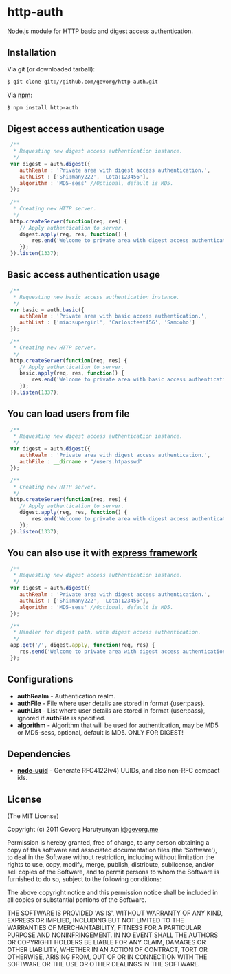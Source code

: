 # http-auth
[Node.js](http://nodejs.org/) module for HTTP basic and digest access authentication.

## Installation

Via git (or downloaded tarball):

```bash
$ git clone git://github.com/gevorg/http-auth.git
```
Via [npm](http://npmjs.org/):

```bash
$ npm install http-auth
```	
## Digest access authentication usage
```javascript
 /**
  * Requesting new digest access authentication instance.
  */
 var digest = auth.digest({
 	authRealm : 'Private area with digest access authentication.',
 	authList : ['Shi:many222', 'Lota:123456'],
 	algorithm : 'MD5-sess' //Optional, default is MD5.
 });
 
 /**
  * Creating new HTTP server.
  */
 http.createServer(function(req, res) {
 	// Apply authentication to server.
 	digest.apply(req, res, function() {
 		res.end('Welcome to private area with digest access authentication!');
 	});
 }).listen(1337);
```
## Basic access authentication usage
```javascript	
 /**
  * Requesting new basic access authentication instance.
  */
 var basic = auth.basic({
 	authRealm : 'Private area with basic access authentication.',
 	authList : ['mia:supergirl', 'Carlos:test456', 'Sam:oho']
 });

 /**
  * Creating new HTTP server.
  */
 http.createServer(function(req, res) {
 	// Apply authentication to server.
 	basic.apply(req, res, function() {
 		res.end('Welcome to private area with basic access authentication!');
 	});
 }).listen(1337);
```
## You can load users from file
```javascript	
 /**
  * Requesting new digest access authentication instance.
  */
 var digest = auth.digest({
 	authRealm : 'Private area with digest access authentication.',
 	authFile : __dirname + "/users.htpasswd"
 });

 /**
  * Creating new HTTP server.
  */
 http.createServer(function(req, res) {
 	// Apply authentication to server.
 	digest.apply(req, res, function() {
 		res.end('Welcome to private area with digest access authentication!');
 	});
 }).listen(1337);
```	
## You can also use it with [express framework](http://expressjs.com/)
```javascript	
 /**
  * Requesting new digest access authentication instance.
  */
 var digest = auth.digest({
 	authRealm : 'Private area with digest access authentication.',
 	authList : ['Shi:many222', 'Lota:123456'],
 	algorithm : 'MD5-sess' //Optional, default is MD5.
 });

 /**
  * Handler for digest path, with digest access authentication.
  */
 app.get('/', digest.apply, function(req, res) {
 	res.send('Welcome to private area with digest access authentication!');
 });
```
## Configurations

 - **authRealm** - Authentication realm.
 - **authFile** - File where user details are stored in format {user:pass}.
 - **authList** - List where user details are stored in format {user:pass}, ignored if **authFile** is specified.
 - **algorithm** - Algorithm that will be used for authentication, may be MD5 or MD5-sess, optional, default is MD5. ONLY FOR DIGEST!

## Dependencies

 - **[node-uuid](https://github.com/broofa/node-uuid/)** - Generate RFC4122(v4) UUIDs, and also non-RFC compact ids.

## License

(The MIT License)

Copyright (c) 2011 Gevorg Harutyunyan <i@gevorg.me>

Permission is hereby granted, free of charge, to any person obtaining a copy of this software and associated documentation files (the 'Software'), to deal in the Software without restriction, including without limitation the rights to use, copy, modify, merge, publish, distribute, sublicense, and/or sell copies of the Software, and to permit persons to whom the Software is furnished to do so, subject to the following conditions:

The above copyright notice and this permission notice shall be included in all copies or substantial portions of the Software.

THE SOFTWARE IS PROVIDED 'AS IS', WITHOUT WARRANTY OF ANY KIND, EXPRESS OR IMPLIED, INCLUDING BUT NOT LIMITED TO THE WARRANTIES OF MERCHANTABILITY, FITNESS FOR A PARTICULAR PURPOSE AND NONINFRINGEMENT. IN NO EVENT SHALL THE AUTHORS OR COPYRIGHT HOLDERS BE LIABLE FOR ANY CLAIM, DAMAGES OR OTHER LIABILITY, WHETHER IN AN ACTION OF CONTRACT, TORT OR OTHERWISE, ARISING FROM, OUT OF OR IN CONNECTION WITH THE SOFTWARE OR THE USE OR OTHER DEALINGS IN THE SOFTWARE.